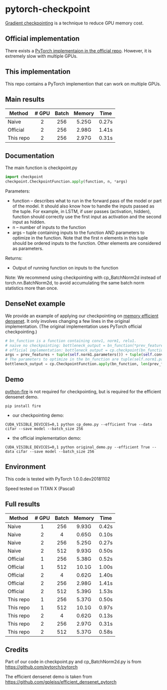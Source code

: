 # pytorch-checkpoint
[Gradient checkpointing](https://github.com/openai/gradient-checkpointing) is a technique to reduce GPU memory cost.

## Official implementation
There exists a [PyTorch implementaion in the official repo](https://pytorch.org/docs/master/checkpoint.html).
However, it is extremely slow with multiple GPUs.

## This implementation
This repo contains a PyTorch implemention that can work on multiple GPUs.

## Main results

| Method | # GPU | Batch | Memory | Time  |
|--------|:----:|:-----:|:------:|:-----:|
|Naive|2|256| 5.25G   | 0.27s |
|Official|2|256|2.98G|1.41s|
|This repo|2|256|2.97G|0.31s|

## Documentation
The main function is checkpoint.py
```python
import checkpoint
checkpoint.CheckpointFunction.apply(function, n, *args)
```

Parameters:	

  * function – describes what to run in the forward pass of the model or part of the model. It should also know how to handle the inputs passed as the tuple. For example, in LSTM, if user passes (activation, hidden), function should correctly use the first input as activation and the second input as hidden.
  * n – number of inputs to the function
  * args – tuple containing inputs to the function AND parameters to optimize in the function. Note that the first n elements in this tuple should be ordered inputs to the function. Other elements are considered as parameters.

Returns:	
  * Output of running function on inputs to the function

Note: We recommend using checkpointing with cp_BatchNorm2d instead of torch.nn.BatchNorm2d, to avoid accumulating the same batch norm statistics more than once.
  
## DenseNet example
We provide an example of applying our checkpointing on [memory efficient densenet](https://github.com/gpleiss/efficient_densenet_pytorch). It only involves changing a few lines in the original implementation. (The original implementation uses PyTorch official checkpointing.)
```python
# bn_function is a function containing conv1, norm1, relu1.
# naive no checkpointing: bottleneck_output = bn_function(*prev_features)
# official implementation: bottleneck_output = cp.checkpoint(bn_function, *prev_features)
args = prev_features + tuple(self.norm1.parameters()) + tuple(self.conv1.parameters())
# The parameters to optimize in the bn_function are tuple(self.norm1.parameters()) + tuple(self.conv1.parameters())
bottleneck_output = cp.CheckpointFunction.apply(bn_function, len(prev_features), *args)
```

## Demo
[python-fire](https://github.com/google/python-fire) is not required for checkpointing, but is required for the efficient densenet demo.
```
pip install fire
```
  * our checkpointing demo:
```
CUDA_VISIBLE_DEVICES=0,1 python cp_demo.py --efficient True --data cifar --save model --batch_size 256
```
  * the official implementation demo:
```
CUDA_VISIBLE_DEVICES=0,1 python original_demo.py --efficient True --data cifar --save model --batch_size 256
```

## Environment
This code is tested with PyTorch 1.0.0.dev20181102

Speed tested on TITAN X (Pascal)

## Full results

| Method | # GPU | Batch | Memory | Time  |
|--------|:----:|:-----:|:------:|:-----:|
|Naive|1|256| 9.93G   | 0.42s |
|Naive|2|4| 0.65G   | 0.10s |
|Naive|2|256| 5.25G   | 0.27s |
|Naive|2|512| 9.93G   | 0.50s |
|Official|1|256|5.38G|0.52s|
|Official|1|512|10.1G|1.00s|
|Official|2|4|0.62G|1.40s|
|Official|2|256|2.98G|1.41s|
|Official|2|512|5.39G|1.53s|
|This repo|1|256|5.37G|0.50s|
|This repo|1|512|10.1G|0.97s|
|This repo|2|4|0.62G|0.13s|
|This repo|2|256|2.97G|0.31s|
|This repo|2|512|5.37G|0.58s|

## Credits

Part of our code in checkpoint.py and cp_BatchNorm2d.py is from https://github.com/pytorch/pytorch

The efficient densenet demo is taken from https://github.com/gpleiss/efficient_densenet_pytorch
